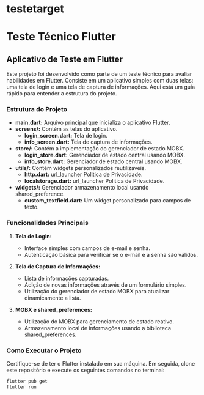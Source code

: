 # testetarget

# Teste Técnico Flutter

## Aplicativo de Teste em Flutter

Este projeto foi desenvolvido como parte de um teste técnico para avaliar habilidades em Flutter. Consiste em um aplicativo simples com duas telas: uma tela de login e uma tela de captura de informações. Aqui está um guia rápido para entender a estrutura do projeto.

### Estrutura do Projeto

- **main.dart:** Arquivo principal que inicializa o aplicativo Flutter.
- **screens/:** Contém as telas do aplicativo.
  - **login_screen.dart:** Tela de login.
  - **info_screen.dart:** Tela de captura de informações.
- **store/:** Contém a implementação do gerenciador de estado MOBX.
  - **login_store.dart:** Gerenciador de estado central usando MOBX.
  - **info_store.dart:** Gerenciador de estado central usando MOBX.
- **utils/:** Contém widgets personalizados reutilizáveis.
  - **http.dart:** url_launcher Politica de Privacidade.
  - **localstorage.dart:** url_launcher Politica de Privacidade.
- **widgets/:** Gerenciador armazenamento local usando shared_preference.
  - **custom_textfield.dart:** Um widget personalizado para campos de texto.

### Funcionalidades Principais

1. **Tela de Login:**
   - Interface simples com campos de e-mail e senha.
   - Autenticação básica para verificar se o e-mail e a senha são válidos.

2. **Tela de Captura de Informações:**
   - Lista de informações capturadas.
   - Adição de novas informações através de um formulário simples.
   - Utilização do gerenciador de estado MOBX para atualizar dinamicamente a lista.

3. **MOBX e shared_preferences:**
   - Utilização do MOBX para gerenciamento de estado reativo.
   - Armazenamento local de informações usando a biblioteca shared_preferences.

### Como Executar o Projeto

Certifique-se de ter o Flutter instalado em sua máquina. Em seguida, clone este repositório e execute os seguintes comandos no terminal:

```bash
flutter pub get
flutter run